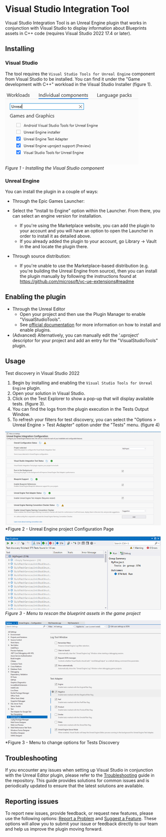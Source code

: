 # Visual Studio Integration Tool

Visual Studio Integration Tool is an Unreal Engine plugin that works in conjunction with Visual Studio to display information about Blueprints assets in C++ code (requires Visual Studio 2022 17.4 or later).

## Installing

### Visual Studio

The tool requires the `Visual Studio Tools for Unreal Engine` component from Visual Studio to be installed. You can find it under the "Game development with C++" workload in the Visual Studio Installer (figure 1).

![figure 1](./images/ide_support_ue.png) \
*Figure 1 - Installing the Visual Studio component*

### Unreal Engine
  You can install the plugin in a couple of ways:

 - Through the Epic Games Launcher:
  - Select the "Install to Engine" option within the Launcher. From there, you can select an engine version for installation.
     - If you're using the Marketplace website, you can add the plugin to your account and you will have an option to open the Launcher in order to install it as detailed above.
     - If you already added the plugin to your account, go Library -> Vault in the and locate the plugin there.

 - Through source distribution:
     - If you're unable to use the Marketplace-based distribution (e.g. you're building the Unreal Engine from source), then you can install the plugin manually by following the instructions found at <https://github.com/microsoft/vc-ue-extensions#readme>

## Enabling the plugin

- Through the Unreal Editor
  - Open your project and then use the Plugin Manager to enable "VisualStudioTools".
  - See [official documentation](https://docs.unrealengine.com/INT/working-with-plugins-in-unreal-engine/) for more information on how to install and enable plugins.
- (Advanced) Alternatively, you can manually edit the '.uproject' descriptor for your project and add an entry for the "VisualStudioTools" plugin.

## Usage

Test discovery in Visual Studio 2022

1. Begin by installing and enabling the `Visual Studio Tools for Unreal Engine` plugin.
2. Open your solution in Visual Studio.
3. Click on the Test Explorer to show a pop-up that will display available tests. (figure 3).
5. You can find the logs from the plugin execution in the Tests Output Window.
6. To refresh your filters for test discovery, you can select the "Options > Unreal Engine > Test Adapter" option under the "Tests" menu. (figure 4)

![figure 2](./images/configuration_page.png) \
*Figure 2 - Unreal Engine project Configuration Page

![figure 3](./images/test_explorer.png) \
*Figure 3 - Menu to rescan the blueprint assets in the game project*

![figure 4](./images/test_options.png) \
*Figure 3 - Menu to change options for Tests Discovery

## Troubleshooting

If you encounter any issues when setting up Visual Studio in conjunction with the Unreal Editor plugin, please refer to the [Troubleshooting](https://github.com/microsoft/vc-ue-extensions/blob/main/Docs/Troubleshooting.md) guide in the repository. This guide provides solutions for common issues and is periodically updated to ensure that the latest solutions are available.

## Reporting issues

To report new issues, provide feedback, or request new features, please use the following options: [Report a Problem](https://aka.ms/feedback/cpp/unrealengine/report) and [Suggest a Feature](https://aka.ms/feedback/cpp/unrealengine/suggest). These options will allow you to submit your issue or feedback directly to our team and help us improve the plugin moving forward.